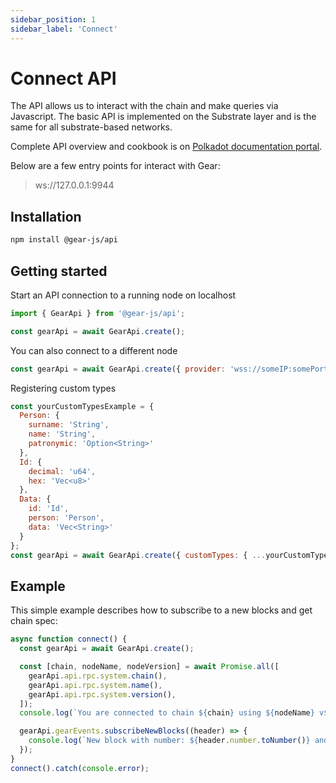 ```yaml
---
sidebar_position: 1
sidebar_label: 'Connect'
---
```


# Connect API

The API allows us to interact with the chain and make queries via Javascript. The basic API is implemented on the Substrate layer and is the same for all substrate-based networks.

Complete API overview and cookbook is on [Polkadot documentation portal](https://polkadot.js.org/docs/).

Below are a few entry points for interact with Gear:

> ws://127.0.0.1:9944

<!-- // TODO -->
<!-- add Websocket endpoint for GEAR and Canary Gear -->

## Installation

```sh
npm install @gear-js/api 
```

## Getting started

Start an API connection to a running node on localhost

```javascript
import { GearApi } from '@gear-js/api';

const gearApi = await GearApi.create();
```

You can also connect to a different node

```javascript
const gearApi = await GearApi.create({ provider: 'wss://someIP:somePort' });
```

Registering custom types

```javascript
const yourCustomTypesExample = {
  Person: {
    surname: 'String',
    name: 'String',
    patronymic: 'Option<String>'
  },
  Id: {
    decimal: 'u64',
    hex: 'Vec<u8>'
  },
  Data: {
    id: 'Id',
    person: 'Person',
    data: 'Vec<String>'
  }
};
const gearApi = await GearApi.create({ customTypes: { ...yourCustomTypesExample } });
```

## Example

This simple example describes how to subscribe to a new blocks and get chain spec:

```js
async function connect() {
  const gearApi = await GearApi.create();

  const [chain, nodeName, nodeVersion] = await Promise.all([
    gearApi.api.rpc.system.chain(),
    gearApi.api.rpc.system.name(),
    gearApi.api.rpc.system.version(),
  ]);
  console.log(`You are connected to chain ${chain} using ${nodeName} v${nodeVersion}`);

  gearApi.gearEvents.subscribeNewBlocks((header) => {
    console.log(`New block with number: ${header.number.toNumber()} and hash: ${header.hash.toHex()}`);
  });
}
connect().catch(console.error);
```